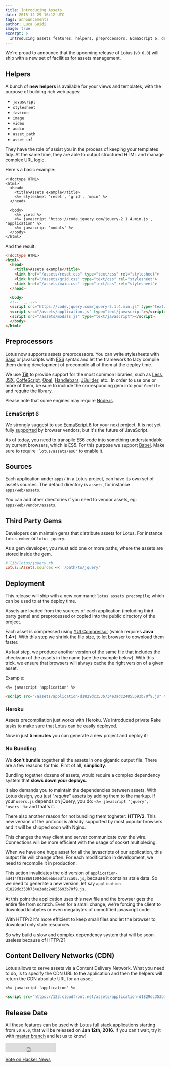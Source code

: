 ```yaml
---
title: Introducing Assets
date: 2015-12-29 16:12 UTC
tags: announcements
author: Luca Guidi
image: true
excerpt: >
  Introducing assets features: helpers, preprocessors, EcmaScript 6, deployment, checksums, CDN, and third party gems!
---
```


We're proud to announce that the upcoming release of Lotus (`v0.6.0`) will ship with a new set of facilities for assets management.

## Helpers

A bunch of **new helpers** is available for your views and templates, with the purpose of building rich web pages:

  * `javascript`
  * `stylesheet`
  * `favicon`
  * `image`
  * `video`
  * `audio`
  * `asset_path`
  * `asset_url`

They have the role of assist you in the process of keeping your templates tidy.
At the same time, they are able to output structured HTML and manage complex URL logic.

Here's a basic example:

```erb
<!doctype HTML>
<html>
  <head>
    <title>Assets example</title>
    <%= stylesheet 'reset', 'grid', 'main' %>
  </head>

  <body>
    <%= yield %>
    <%= javascript 'https://code.jquery.com/jquery-2.1.4.min.js', 'application' %>
    <%= javascript 'modals' %>
  </body>
</html>
```

And the result.

```html
<!doctype HTML>
<html>
  <head>
    <title>Assets example</title>
    <link href="/assets/reset.css" type="text/css" rel="stylesheet">
    <link href="/assets/grid.css" type="text/css" rel="stylesheet">
    <link href="/assets/main.css" type="text/css" rel="stylesheet">
  </head>

  <body>
  <!-- ... -->
  <script src="https://code.jquery.com/jquery-2.1.4.min.js" type="text/javascript"></script>
  <script src="/assets/application.js" type="text/javascript"></script>
  <script src="/assets/modals.js" type="text/javascript"></script>
  </body>
</html>
```

## Preprocessors

Lotus now supports assets preprocessors.
You can write stylesheets with [Sass](http://sass-lang.com) or javascripts with [ES6](http://es6-features.org) syntax and let the framework to lazy compile them during development of precompile all of them at the deploy time.

We use [Tilt](https://github.com/rtomayko/tilt) to provide support for the most common libraries, such as [Less](http://lesscss.org), [JSX](https://jsx.github.io), [CoffeScript](http://coffeescript.org), [Opal](http://opalrb.org), [Handlebars](http://handlebarsjs.com), [JBuilder](https://github.com/rails/jbuilder), etc..
In order to use one or more of them, be sure to include the corresponding gem into your `Gemfile` and require the library.

Please note that some engines may require [Node.js](https://nodejs.org/en).

### EcmaScript 6

We strongly suggest to use [EcmaScript 6](http://es6-features.org/) for your next project.
It is not yet fully [supported](https://kangax.github.io/compat-table/es6/) by browser vendors, but it's the future of JavaScript.

As of today, you need to transpile ES6 code into something understandable by current browsers, which is ES5.
For this purpose we support [Babel](https://babeljs.io). Make sure to require `'lotus/assets/es6'` to enable it.

## Sources

Each application under `apps/` in a Lotus project, can have its own set of assets sources.
The default directory is `assets`, for instance `apps/web/assets`.

You can add other directories if you need to vendor assets, eg: `apps/web/vendor/assets`.

## Third Party Gems

Developers can maintain gems that distribute assets for Lotus. For instance `lotus-ember` or `lotus-jquery`.

As a gem developer, you must add one or more paths, where the assets are stored inside the gem.

```ruby
# lib/lotus/jquery.rb
Lotus::Assets.sources << '/path/to/jquery'
```

## Deployment

This release will ship with a new command: `lotus assets precompile`; which can be used to at the deploy time.

Assets are loaded from the sources of each application (including third party gems) and preprocessed or copied into the public directory of the project.

Each asset is compressed using [YUI Compressor](http://yui.github.io/yuicompressor) (which requires **Java 1.4+**).
With this step we shrink the file size, to let browser to download them faster.

As last step, we produce another version of the same file that includes the checksum of the assets in the name (see the example below).
With this trick, we ensure that browsers will always cache the right version of a given asset.

Example:

```erb
<%= javascript 'application' %>
```

```html
<script src="/assets/application-d1829dc353b734e3adc24855693b70f9.js" type="text/javascript"></script>
```

### Heroku

Assets precompilation just works with Heroku.
We introduced private Rake tasks to make sure that Lotus can be easily deployed.

Now in just **5 minutes** you can generate a new project and deploy it!

### No Bundling

We **don't bundle** together all the assets in one gigantic output file.
There are a few reasons for this. First of all, **simplicity**.

Bundling together dozens of assets, would require a complex dependency system that **slows down your deploys**.

It also demands you to maintain the dependencies between assets.
With Lotus design, you just "_require_" assets by adding them to the markup.
If your `users.js` depends on jQuery, you do: `<%= javascript 'jquery', 'users' %>` and that's it.

There also another reason for not bundling them togheter: **HTTP/2**.
This new version of the protocol is already supported by most popular browsers and it will be shipped soon with Nginx.

This changes the way client and server communicate over the wire.
Connections will be more efficient with the usage of socket multiplexing.

When we have one huge asset for all the javascripts of our application, this output file will change often.
For each modification in development, we need to recompile it in production.

This action invalidates the old version of `application-ad414f0188b91004debebbe5df37ca05.js`, because it contains stale data.
So we need to generate a new version, let say `application-d1829dc353b734e3adc24855693b70f9.js`.

At this point the application uses this new file and the browser gets the entire file from scratch.
Even for a small change, we're forcing the client to download kilobytes or even megabytes of unmofified javascript code.

With HTTP/2 it's more efficient to keep small files and let the browser to download only stale resources.

So why build a slow and complex dependency system that will be soon useless because of HTTP/2?

## Content Delivery Networks (CDN)

Lotus allows to serve assets via a Content Delivery Network.
What you need to do, is to specify the CDN URL to the application and then the helpers will return the CDN absolute URL for an asset.

```erb
<%= javascript 'application' %>
```

```html
<script src="https://123.cloudfront.net/assets/application-d1829dc353b734e3adc24855693b70f9.js" type="text/javascript"></script>
```

## Release Date

All these features can be used with Lotus full stack applications starting from `v0.6.0`, that will be released on **Jan 12th, 2016**.
If you can't wait, try it with [master branch](https://github.com/lotus/lotus) and let us to know!

<div style="display: inline">

  <iframe src="https://ghbtns.com/github-btn.html?user=lotus&repo=lotus&type=star&count=true&size=large" frameborder="0" scrolling="0" width="160px" height="30px"></iframe>

  <a href="https://news.ycombinator.com/submit" class="hn-button" data-title="Introducing Assets for Lotus (Ruby)" data-url="http://lotusrb.org/blog/2015/12/29/introducing-assets.html" data-count="horizontal" data-style="facebook">Vote on Hacker News</a>
  <script type="text/javascript">var HN=[];HN.factory=function(e){return function(){HN.push([e].concat(Array.prototype.slice.call(arguments,0)))};},HN.on=HN.factory("on"),HN.once=HN.factory("once"),HN.off=HN.factory("off"),HN.emit=HN.factory("emit"),HN.load=function(){var e="hn-button.js";if(document.getElementById(e))return;var t=document.createElement("script");t.id=e,t.src="//hn-button.herokuapp.com/hn-button.js";var n=document.getElementsByTagName("script")[0];n.parentNode.insertBefore(t,n)},HN.load();</script>
  <script type="text/javascript">
    reddit_url = "http://lotusrb.org/blog/2015/12/21/announcing-lotus-assets.html";
  </script>
  <script type="text/javascript" src="//www.redditstatic.com/button/button1.js"></script>
</div>
